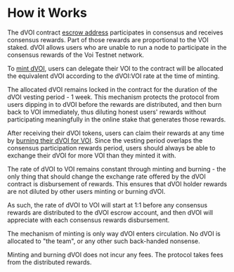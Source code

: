 # How it Works

The dVOI contract [escrow address](voi.observer/explorer/account/DELEGATEDW322SS7PBDKGZ6WCMU5NE2MC33KO4JX252SNUQNC7U5J5ZSOQ/) participates in consensus and receives consensus rewards. Part of those rewards are proportional to the VOI staked. dVOI allows users who are unable to run a node to participate in the consensus rewards of the Voi Testnet network.

To [mint dVOI](/minting.html), users can delegate their VOI to the contract will be allocated the equivalent dVOI according to the dVOI:VOI rate at the time of minting.

The allocated dVOI remains locked in the contract for the duration of the dVOI vesting period - 1 week. This mechanism protects the protocol from users dipping in to dVOI before the rewards are distributed, and then burn back to VOI immediately, thus diluting honest users' rewards without participating meaningfully in the online stake that generates those rewards.

After receiving their dVOI tokens, users can claim their rewards at any time by [burning their dVOI for VOI](/burning.html). Since the vesting period overlaps the consensus participation rewards period, users should always be able to exchange their dVOI for more VOI than they minted it with.

The rate of dVOI to VOI remains constant through minting and burning - the only thing that should change the exchange rate offered by the dVOI contract is disbursement of rewards. This ensures that dVOI holder rewards are not diluted by other users minting or burning dVOI.

As such, the rate of dVOI to VOI will start at 1:1 before any consensus rewards are distributed to the dVOI escrow account, and then dVOI will appreciate with each consensus rewards disbursement.

The mechanism of minting is only way dVOI enters circulation. No dVOI is allocated to "the team", or any other such back-handed nonsense.

Minting and burning dVOI does not incur any fees. The protocol takes fees from the distributed rewards.
